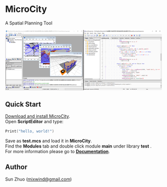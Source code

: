 # MicroCity
A Spatial Planning Tool

![Screenshots](docs/imgs/microcity.png)
## Quick Start
[Download and install MicroCity](https://github.com/microcity/microcity.github.io/releases/latest).  
Open **ScriptEditor** and type:  
```lua
Print("hello, world!")
```
Save as **test.mcs** and load it in **MicroCity**.  
Find the **Modules** tab and double click module **main** under library **test** .  
For more information please go to [**Documentation**](docs/).  
## Author
Sun Zhuo (mixwind@gmail.com)
